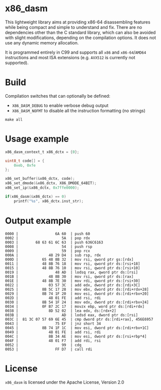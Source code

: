 # x86_dasm

This lightweight library aims at providing x86-64 disassembling features while being compact and simple to understand and fix. There are no dependencies other than the C standard library, which can also be avoided with slight modifications, depending on the compilation options. It does not use any dynamic memory allocation.

It is programmed entirely in C99 and supports all `x86` and `x86-64`/`AMD64` instructions and most ISA extensions (e.g. `AVX512` is currently not supported).

# Build

Compilation switches that can optionally be defined:

- `X86_DASM_DEBUG` to enable verbose debug output
- `X86_DASM_NOFMT` to disable all the instruction formatting (no strings)

```
make all
```

# Usage example

```c
x86_dasm_context_t x86_dctx = {0};

uint8_t code[] = {
    0xeb, 0xfe
};

x86_set_buffer(&x86_dctx, code);
x86_set_dmode(&x86_dctx, X86_DMODE_64BIT);
x86_set_ip(&x86_dctx, 0x7ffe0000);

if(x86_dasm(&x86_dctx) == 0)
    printf("%s", x86_dctx.inst_str);
```

# Output example

```
0000 |                 6A 60  | push 60
0002 |                    5A  | pop rdx
0003 |        68 63 61 6C 63  | push 636C6163
0008 |                    54  | push rsp
0009 |                    59  | pop rcx
000A |              48 29 D4  | sub rsp, rdx
000D |           65 48 8B 32  | mov rsi, qword ptr gs:[rdx]
0011 |           48 8B 76 18  | mov rsi, qword ptr ds:[rsi+18]
0015 |           48 8B 76 10  | mov rsi, qword ptr ds:[rsi+10]
0019 |                 48 AD  | lodsq rax, qword ptr ds:[rsi]
001B |              48 8B 30  | mov rsi, qword ptr ds:[rax]
001E |           48 8B 7E 30  | mov rdi, qword ptr ds:[rsi+30]
0022 |              03 57 3C  | add edx, dword ptr ds:[rdi+3C]
0025 |           8B 5C 17 28  | mov ebx, dword ptr ds:[rdi+rdx+28]
0029 |           8B 74 1F 20  | mov esi, dword ptr ds:[rdi+rbx+20]
002D |              48 01 FE  | add rsi, rdi
0030 |           8B 54 1F 24  | mov edx, dword ptr ds:[rdi+rbx+24]
0034 |           0F B7 2C 17  | movzx ebp, word ptr ds:[rdi+rdx]
0038 |              8D 52 02  | lea edx, ds:[rdx+2]
003B |                    AD  | lodsd eax, dword ptr ds:[rsi]
003C |  81 3C 07 57 69 6E 45  | cmp dword ptr ds:[rdi+rax], 456E6957
0043 |                 75 EF  | jnz short 34
0045 |           8B 74 1F 1C  | mov esi, dword ptr ds:[rdi+rbx+1C]
0049 |              48 01 FE  | add rsi, rdi
004C |              8B 34 AE  | mov esi, dword ptr ds:[rsi+rbp*4]
004F |              48 01 F7  | add rdi, rsi
0052 |                    99  | cdq
0053 |                 FF D7  | call rdi
```

# License

`x86_dasm` is licensed under the Apache License, Version 2.0




